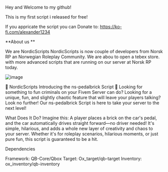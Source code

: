 Hey and Welcome to my github!

This is my first script i released for free!


If you appricate the script you can Donate to: https://ko-fi.com/alexander1234

**About us **

We are NordicScripts
NordicScripts is now couple of developers from Norsk RP
an Norwegian Roleplay Community. We are abou to open a tebex store.
with more advanced scripts that are running on our server at Norsk RP today.

![image]((https://dunb17ur4ymx4.cloudfront.net/packages/images/fe1e3f610a62eb8abaa6b148a4b4d8a3951312e3.webp))

🚗 NordicScripts Introducing the ns-pedalbrick Script 🚗
Looking for something to fun criminals on your Fivem Server can do? Looking for a unique, fun, and slightly chaotic feature that will leave your players talking? Look no further! Our ns-pedalbrick Script is here to take your server to the next level!

What Does It Do?
Imagine this: A player places a brick on the car's pedal, and the car automatically drives straight forward—no driver needed! It's simple, 
hilarious, and adds a whole new layer of creativity and chaos to your server. Whether it's for roleplay scenarios, hilarious moments, 
or just pure fun, this script is guaranteed to be a hit.


Dependencies

Framework: QB-Core/Qbox
Target: Ox_target/qb-target
Inventory: ox_inventory/qb-inventory
